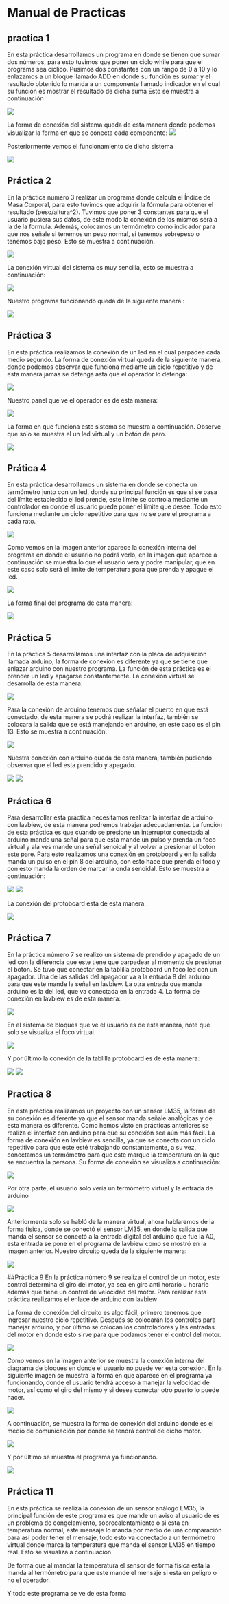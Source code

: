 # Manual de Practicas 
## practica 1 
En esta práctica desarrollamos un programa en donde se tienen que sumar dos números, para esto tuvimos que poner un ciclo while para que el programa sea cíclico. Pusimos dos constantes con un rango de 0 a 10 y lo enlazamos a un bloque llamado ADD en donde su función es sumar y el resultado obtenido lo manda a un componente llamado indicador en el cual su función es mostrar el resultado de dicha suma
Esto se muestra a continuación 

<img src="1.PNG">

La forma de conexión del sistema queda de esta manera donde podemos visualizar la forma en que se conecta cada componente:
<img src  ="2.PNG">

Posteriormente vemos el funcionamiento de dicho sistema 

<img src="3.PNG">

## Práctica 2
En la práctica numero 3 realizar un programa donde calcula el Índice de Masa Corporal, para esto tuvimos que adquirir la fórmula para obtener el resultado (peso/altura^2). Tuvimos que poner 3 constantes para que el usuario pusiera sus datos, de este modo la conexión de los mismos será a la de la formula. Además, colocamos un termómetro como indicador para que nos señale si tenemos un peso normal, si tenemos sobrepeso o tenemos bajo peso. Esto se muestra a continuación.


<img src="4.PNG">

La conexión virtual del sistema es muy sencilla, esto se muestra a continuación:

<img src="5.PNG">

Nuestro programa funcionando queda de la siguiente manera :

<img src ="6.PNG">

## Práctica 3
En esta práctica realizamos la conexión de un led en el cual parpadea cada medio segundo. 
La forma de conexión virtual queda de la siguiente manera, donde podemos observar que funciona mediante un ciclo  repetitivo y de esta manera jamas se detenga asta que el operador lo detenga:

<img src="8.PNG">

Nuestro panel que ve el operador es de esta manera:

<img src="7.PNG">

La forma en que funciona este sistema se muestra a continuación. Observe que solo se muestra el un led virtual y un botón de paro.

<img src = "9.PNG">

## Prática 4 
En esta práctica desarrollamos un sistema en donde se conecta un termómetro junto con un led, donde su principal función es que si se pasa del límite establecido el led prende, este límite se controla mediante un controlador en donde el usuario puede poner el límite que desee. Todo esto funciona mediante un ciclo repetitivo para que no se pare el programa a cada rato.

<img src ="16.PNG">

Como vemos en la imagen anterior aparece la conexión interna del programa en donde el usuario no podrá verlo, en la imagen que aparece a continuación se muestra lo que el usuario vera y podre manipular, que en este caso solo será el límite de temperatura para que prenda y apague el led.

<img src ="15.PNG">

La forma final del programa de esta manera:

<img src ="17.PNG">

## Práctica 5 
En la práctica 5 desarrollamos una interfaz con la placa de adquisición llamada arduino, la forma de conexión es diferente ya que se tiene que enlazar arduino con nuestro programa. La función de esta práctica es el prender un led y apagarse constantemente. La conexión virtual se desarrolla de esta manera:

<img src ="12.PNG">

Para la conexión de arduino tenemos que señalar el puerto en que está conectado, de esta manera se podrá realizar la interfaz, también se colocara la salida que se está manejando en arduino, en este caso es el pin 13. Esto se muestra a continuación:

<img src="11.PNG">

Nuestra conexión con arduino queda de esta manera, también pudiendo observar que el led esta prendido y apagado.

<img src ="13.PNG">

<img src ="14.PNG">

## Práctica 6
Para desarrollar esta práctica necesitamos realizar la interfaz de arduino con lavbiew, de esta manera podremos trabajar adecuadamente. La función de esta práctica es que cuando se presione un interruptor conectada al arduino mande una señal para que esta mande un pulso y prenda un foco virtual y ala ves mande una señal senoidal y al volver a presionar el botón este pare.
Para esto realizamos una conexión en protoboard y en la salida manda un pulso en el pin 8 del arduino, con esto hace que prenda el foco y con esto manda la orden de marcar la onda senoidal. Esto se muestra a continuación:

<img src="18.PNG">

<img src ="19.PNG">

La conexión del protoboard está de esta manera:

<img src ="20.PNG">

## Práctica 7 
En la práctica número 7 se realizó un sistema de prendido y apagado de un led con la diferencia que este tiene que parpadear al momento de presionar el botón. 
Se tuvo que conectar en la tablilla protoboard un foco led con un apagador. Una de las salidas del apagador va a la entrada 8 del arduino para que este mande la señal en lavbiew. La otra entrada que manda arduino es la del led, que va conectada en la entrada 4. La forma de conexión en lavbiew es de esta manera:

<img src="21.PNG">

En el sistema de bloques que ve el usuario es de esta manera, note que solo se visualiza el foco virtual.

<img src="22.PNG">

Y por último la conexión de la tablilla protoboard es de esta manera:

<img src="23.PNG">

<img src="24.PNG">

## Practica 8 
En esta práctica realizamos un proyecto con un sensor LM35, la forma de su conexión es diferente ya que el sensor manda señale analógicas y de esta manera es diferente. Como hemos visto en prácticas anteriores se realiza el interfaz con arduino para que su conexión sea aún más fácil. La forma de conexión en lavbiew es sencilla, ya que se conecta con un ciclo repetitivo para que este esté trabajando constantemente, a su vez, conectamos un termómetro para que este marque la temperatura en la que se encuentra la persona. Su forma de conexión se visualiza a continuación:

<img src="25.PNG">

Por otra parte, el usuario solo vería un termómetro virtual y la entrada de arduino

<img src ="26.PNG">

Anteriormente solo se habló de la manera virtual, ahora hablaremos de la forma física, donde se conectó el sensor LM35, en donde la salida que manda el sensor se conectó a la entrada digital del arduino que fue la A0, esta entrada se pone en el programa de lavbiew como se mostró en la imagen anterior. Nuestro circuito queda de la siguiente manera:

<img src ="27.PNG">

##Práctica 9
En la práctica número 9 se realiza el control de un motor, este control determina el giro del motor, ya sea en giro anti horario u horario además que tiene un control de velocidad del motor. Para realizar esta práctica realizamos el enlace de arduino con lavbiew

La forma de conexión del circuito es algo fácil, primero tenemos que ingresar nuestro ciclo repetitivo. Después se colocarán los controles para manejar arduino, y por último se colocan los controladores y las entradas del motor en donde esto sirve para que podamos tener el control del motor. 

<img src="32.PNG">

Como vemos en la imagen anterior se muestra la conexión interna del diagrama de bloques en donde el usuario no puede ver esta conexión. En la siguiente imagen se muestra la forma en que aparece en el programa ya funcionando, donde el usuario tendrá acceso a manejar la velocidad de motor, así como el giro del mismo y si desea conectar otro puerto lo puede hacer. 

<img src ="31.PNG">

A continuación, se muestra la forma de conexión del arduino donde es el medio de comunicación por donde se tendrá control de dicho motor.

<img src ="30.PNG">

Y por último se muestra el programa ya funcionando.

<img src ="33.PNG">

## Práctica 11
En esta práctica se realiza la conexión de un sensor análogo LM35, la principal función de este programa es que mande un aviso al usuario de es un problema de congelamiento, sobrecalentamiento o si esta en temperatura normal, este mensaje lo manda por medio de una comparación para así poder tener el mensaje, todo esto va conectado a un termómetro virtual donde marca la temperatura que manda el sensor LM35 en tiempo real. Esto se visualiza a continuación.



De forma que al mandar la temperatura el sensor de forma física esta la manda al termómetro para que este mande el mensaje si está en peligro o no el operador.


 Y todo este programa se ve de esta forma 
